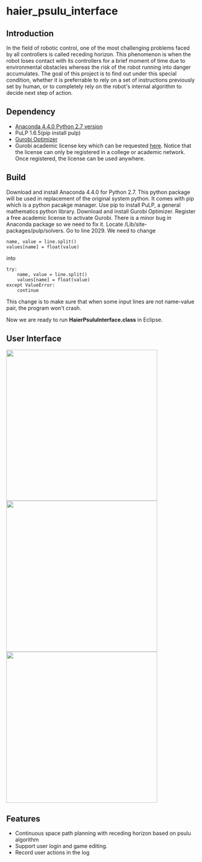 # haier_psulu_interface
## Introduction
In the field of robotic control, one of the most challenging problems faced by all controllers is called receding horizon. 
This phenomenon is when the robot loses contact with its controllers for a brief moment of time due to environmental obstacles 
whereas the risk of the robot running into danger accumulates. The goal of this project is to find out under this special condition, 
whether it is preferrable to rely on a set of instructions previously set by human, or to completely rely on the robot's internal 
algorithm to decide next step of action.  

## Dependency
+ [Anaconda 4.4.0 Python 2.7 version](https://www.continuum.io/downloads)
+ PuLP 1.6.5(pip install pulp)
+ [Gurobi Optimizer](http://www.gurobi.com/downloads/gurobi-optimizer)
+ Gurobi academic license key which can be requested [here](https://user.gurobi.com/download/licenses/free-academic). Notice that the license can only be registered in a college or academic network. Once registered, the license can be used anywhere. 

## Build
Download and install Anaconda 4.4.0 for Python 2.7. This python package will be used in replacement of the original system python. It comes with pip which is a python pacakge manager. 
Use pip to install PuLP, a general mathematics python library. 
Download and install Gurobi Optimizer. Register a free academic license to activate Gurobi. 
There is a minor bug in Anaconda package so we need to fix it. Locate <Anaconda Location>/Lib/site-packages/pulp/solvers. Go to line 2029. We need to change 

```
name, value = line.split()
values[name] = float(value)
```
into 
```
try: 
    name, value = line.split()
	values[name] = float(value)
except ValueError:
  	continue
```
This change is to make sure that when some input lines are not name-value pair, the program won't crash. 

Now we are ready to run **HaierPsuluInterface.class** in Eclipse. 

## User Interface
<img src="https://github.com/YuansongFeng/haier_psulu_interface/blob/master/screenshots/login.png" width="400">
<img src="https://github.com/YuansongFeng/haier_psulu_interface/blob/master/screenshots/planning.png" width="400">
<img src="https://github.com/YuansongFeng/haier_psulu_interface/blob/master/screenshots/pathshown.png" width="400">
      
## Features
+ Continuous space path planning with receding horizon based on psulu algorithm
+ Support user login and game editing. 
+ Record user actions in the log

